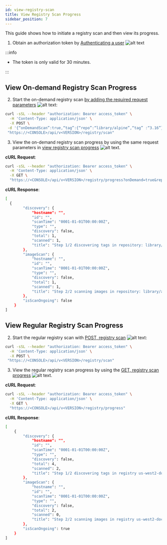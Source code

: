 ```yaml
---
id: view-registry-scan
title: View Registry Scan Progress
sidebar_position: 7
---
```


This guide shows how to initiate a registry scan and then view its progress.

1. Obtain an authorization token by [Authenticating a user](/prisma-cloud/api/cwpp/post-authenticate/) ![alt text](/icons/api-icon-pan-dev.svg)

:::info

- The token is only valid for 30 minutes.

:::

## View On-demand Registry Scan Progress

2. Start the on-demand registry scan [by adding the required request parameters](/prisma-cloud/api/cwpp/post-registry-scan/) ![alt text](/icons/api-icon-pan-dev.svg):

```bash
curl -sSL --header "authorization: Bearer access_token" \
  -H 'Content-Type: application/json' \
  -X POST \
 -d '{“onDemandScan”:true,“tag”:{“repo”:“library/alpine”,“tag” :“3.16”}}' \
 "https://<CONSOLE>/api/v<VERSION>/registry/scan"
```

3. View the on-demand registry scan progress by using the same request parameters in [view registry scan progress](/prisma-cloud/api/cwpp/get-registry-progress/) ![alt text](/icons/api-icon-pan-dev.svg).

**cURL Request**:

```bash
curl -sSL --header "authorization: Bearer access_token" \
  -H 'Content-Type: application/json' \
  -X GET \
  "https://<CONSOLE>/api/v<VERSION>/registry/progress?onDemand=true&repo=library/alpine&tag=3.16"
```

**cURL Response**:

```bash
[
  {
        "discovery": {
            "hostname": "",
            "id": "",
            "scanTime": "0001-01-01T00:00:00Z",
            "type": "",
            "discovery": false,
            "total": 1,
            "scanned": 1,
            "title": "Step 1/2 discovering tags in repository: library/alpine, tag: 3.16"
        },
        "imageScan": {
            "hostname": "",
            "id": "",
            "scanTime": "0001-01-01T00:00:00Z",
            "type": "",
            "discovery": false,
            "total": 1,
            "scanned": 1,
            "title": "Step 2/2 scanning images in repository: library/alpine, tag: 3.16"
        },
        "isScanOngoing": false
    }
]
```

## View Regular Registry Scan Progress

2. Start the regular registry scan with [POST, registry scan](/prisma-cloud/api/cwpp/post-registry-scan/) ![alt text](/icons/api-icon-pan-dev.svg):

```bash
curl -sSL --header "authorization: Bearer access_token" \
  -H 'Content-Type: application/json' \
  -X POST \
 "https://<CONSOLE>/api/v<VERSION>/registry/scan"
```

3. View the regular registry scan progress by using the [GET, registry scan progress](/prisma-cloud/api/cwpp/get-registry-progress/) ![alt text](/icons/api-icon-pan-dev.svg).

**cURL Request**:

```bash
curl -sSL --header "authorization: Bearer access_token" \
  -H 'Content-Type: application/json' \
  -X GET \
  "https://<CONSOLE>/api/v<VERSION>/registry/progress"
```

**cURL Response**:

```bash
[
    {
        "discovery": {
            "hostname": "",
            "id": "",
            "scanTime": "0001-01-01T00:00:00Z",
            "type": "",
            "discovery": false,
            "total": 4,
            "scanned": 2,
            "title": "Step 1/2 discovering tags in registry us-west2-docker.pkg.dev: Discovered tags in 2/4 repositories with 1 Defenders"
        },
        "imageScan": {
            "hostname": "",
            "id": "",
            "scanTime": "0001-01-01T00:00:00Z",
            "type": "",
            "discovery": false,
            "total": 2,
            "scanned": 0,
            "title": "Step 2/2 scanning images in registry us-west2-docker.pkg.dev: Scanned 0/2 images with 1 Defender"
        },
        "isScanOngoing": true
    }
]
```

